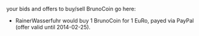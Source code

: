your bids and offers to buy/sell BrunoCoin go here:

 * RainerWasserfuhr would buy 1 BrunoCoin for 1 EuRo, payed via PayPal (offer valid until 2014-02-25).
